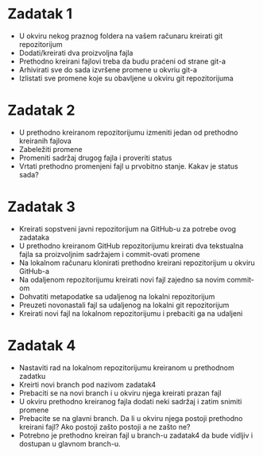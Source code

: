 # Zadatak 1

* U okviru nekog praznog foldera na vašem računaru kreirati git repozitorijum
* Dodati/kreirati dva proizvoljna fajla 
* Prethodno kreirani fajlovi treba da budu praćeni od strane git-a
* Arhivirati sve do sada izvršene promene u okvriu git-a 
* Izlistati sve promene koje su obavljene u okviru git repozitorijuma

# Zadatak 2

* U prethodno kreiranom repozitorijumu izmeniti jedan od prethodno kreiranih fajlova
* Zabeležiti promene
* Promeniti sadržaj drugog fajla i proveriti status
* Vrtati prethodno promenjeni fajl u prvobitno stanje. Kakav je status sada? 

# Zadatak 3

* Kreirati sopstveni javni repozitorijum na GitHub-u za potrebe ovog zadataka
* U prethodno kreiranom GitHub repozitorijumu kreirati dva tekstualna fajla sa proizvoljnim sadržajem i commit-ovati promene
 * Na lokalnom računaru klonirati prethodno kreirani repozitorijum u okviru GitHub-a
* Na odaljenom repozitorijumu kreirati novi fajl zajedno sa novim commit-om
* Dohvatiti metapodatke sa udaljenog na lokalni repozitorijum
* Preuzeti novonastali fajl sa udaljenog na lokalni git repozitorijum 
* Kreirati novi fajl na lokalnom repozitorijumu i prebaciti ga na udaljeni

# Zadatak 4

* Nastaviti rad na lokalnom repozitorijumu kreiranom u prethodnom zadatku
* Kreirti novi branch pod nazivom zadatak4
* Prebaciti se na novi branch i u okviru njega kreirati prazan fajl
* U okviru prethodno kreiranog fajla dodati neki sadržaj i zatim snimiti promene
* Prebacite se na glavni branch. Da li u okviru njega postoji prethodno kreirani fajl? Ako postoji zašto postoji a ne zašto ne?
* Potrebno je prethodno kreiran fajl u branch-u zadatak4 da bude vidljiv i dostupan u glavnom branch-u.
